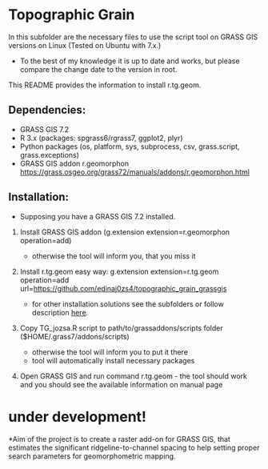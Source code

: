 Topographic Grain
==================
In this subfolder are the necessary files to use the script tool on GRASS GIS versions on Linux (Tested on Ubuntu with 7.x.)
- To the best of my knowledge it is up to date and works, but please compare the change date to the version in root.


This README provides the information to install r.tg.geom.


Dependencies:
-------------

-   GRASS GIS 7.2
-   R 3.x (packages: spgrass6/rgrass7, ggplot2, plyr)
-   Python packages (os, platform, sys, subprocess, csv, grass.script, grass.exceptions)
-   GRASS GIS addon r.geomorphon 
    https://grass.osgeo.org/grass72/manuals/addons/r.geomorphon.html

Installation:
-------------
* Supposing you have a GRASS GIS 7.2 installed.

1.  Install GRASS GIS addon
    (g.extension extension=r.geomorphon operation=add)
       * otherwise the tool will inform you, that you miss it
    
2.  Install r.tg.geom easy way: 
    g.extension extension=r.tg.geom operation=add url=https://github.com/edinaj0zs4/topographic_grain_grassgis
       * for other installation solutions see the subfolders or follow description <a href="https://grasswiki.osgeo.org/wiki/Compile_and_Install#Scripts">here</a>.
3.  Copy TG_jozsa.R script to path/to/grassaddons/scripts folder ($HOME/.grass7/addons/scripts)
       * otherwise the tool will inform you to put it there
       * tool will automatically install necessary packages

4.  Open GRASS GIS and run command r.tg.geom - the tool should work and you should see the available information on manual page

# under development!
*Aim of the project is to create a raster add-on for GRASS GIS, that estimates the significant ridgeline-to-channel spacing to help setting proper search parameters for geomorphometric mapping.
